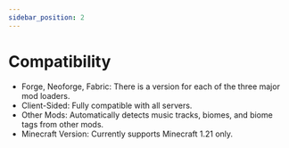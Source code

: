 ```yaml
---
sidebar_position: 2
---
```


# Compatibility

- Forge, Neoforge, Fabric: There is a version for each of the three major mod loaders.
- Client-Sided: Fully compatible with all servers.
- Other Mods:  Automatically detects music tracks, biomes, and biome tags from other mods.
- Minecraft Version: Currently supports Minecraft 1.21 only.
